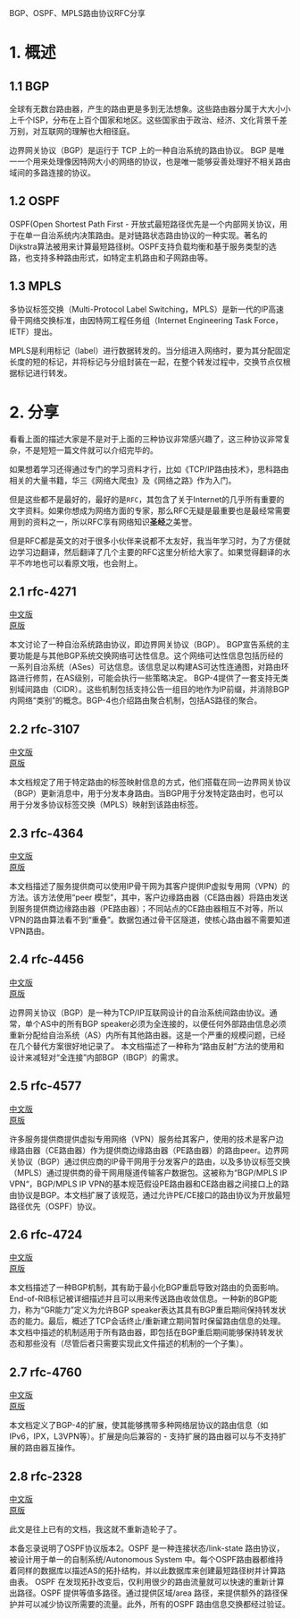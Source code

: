 BGP、OSPF、MPLS路由协议RFC分享

# 1. 概述
## 1.1 BGP
全球有无数台路由器，产生的路由更是多到无法想象。这些路由器分属于大大小小上千个ISP，分布在上百个国家和地区。这些国家由于政治、经济、文化背景千差万别，对互联网的理解也大相径庭。

边界网关协议（BGP）是运行于 TCP 上的一种自治系统的路由协议。 BGP 是唯一一个用来处理像因特网大小的网络的协议，也是唯一能够妥善处理好不相关路由域间的多路连接的协议。

## 1.2 OSPF
OSPF(Open Shortest Path First - 开放式最短路径优先是一个内部网关协议，用于在单一自治系统内决策路由。是对链路状态路由协议的一种实现。著名的Dijkstra算法被用来计算最短路径树。OSPF支持负载均衡和基于服务类型的选路，也支持多种路由形式，如特定主机路由和子网路由等。

## 1.3 MPLS
多协议标签交换（Multi-Protocol Label Switching，MPLS）是新一代的IP高速骨干网络交换标准，由因特网工程任务组（Internet Engineering Task Force，IETF）提出。

MPLS是利用标记（label）进行数据转发的。当分组进入网络时，要为其分配固定长度的短的标记，并将标记与分组封装在一起，在整个转发过程中，交换节点仅根据标记进行转发。

# 2. 分享
看看上面的描述大家是不是对于上面的三种协议非常感兴趣了，这三种协议非常复杂，不是短短一篇文件就可以介绍完毕的。

如果想着学习还得通过专门的学习资料才行，比如《TCP/IP路由技术》，思科路由相关的大量书籍，华三《网络大爬虫》及《网络之路》作为入门。

但是这些都不是最好的，最好的是`RFC`，其包含了关于Internet的几乎所有重要的文字资料。如果你想成为网络方面的专家，那么RFC无疑是最重要也是最经常需要用到的资料之一，所以RFC享有网络知识**圣经**之美誉。

但是RFC都是英文的对于很多小伙伴来说都不太友好，我当年学习时，为了方便就边学习边翻译，然后翻译了几个主要的RFC这里分析给大家了。如果觉得翻译的水平不咋地也可以看原文哦，也会附上。

## 2.1 rfc-4271
[中文版](https://github.com/netwiki/share-doc/blob/master/rfc/4271/rfc4271_%E4%B8%AD%E6%96%87%E7%89%88.pdf)  
[原版](https://github.com/netwiki/share-doc/blob/master/rfc/4271/rfc4271.pdf)

本文讨论了一种自治系统路由协议，即边界网关协议（BGP）。
BGP宣告系统的主要功能是与其他BGP系统交换网络可达性信息。这个网络可达性信息包括历经的一系列自治系统（ASes）可达信息。该信息足以构建AS可达性连通图，对路由环路进行修剪，在AS级别，可能会执行一些策略决定。
BGP-4提供了一套支持无类别域间路由（CIDR）。这些机制包括支持公告一组目的地作为IP前缀，并消除BGP内网络“类别”的概念。BGP-4也介绍路由聚合机制，包括AS路径的聚合。

## 2.2 rfc-3107
[中文版](https://github.com/netwiki/share-doc/blob/master/rfc/3107/rfc3107_%E4%B8%AD%E6%96%87%E7%89%88.pdf)  
[原版](https://github.com/netwiki/share-doc/blob/master/rfc/3107/rfc3107.pdf)

本文档规定了用于特定路由的标签映射信息的方式，他们搭载在同一边界网关协议（BGP）更新消息中，用于分发本身路由。当BGP用于分发特定路由时，也可以用于分发多协议标签交换（MPLS）映射到该路由标签。

## 2.3 rfc-4364
[中文版](https://github.com/netwiki/share-doc/blob/master/rfc/4364/rfc4364_%E4%B8%AD%E6%96%87%E7%89%88.pdf)  
[原版](https://github.com/netwiki/share-doc/blob/master/rfc/4364/rfc4364.pdf)

本文档描述了服务提供商可以使用IP骨干网为其客户提供IP虚拟专用网（VPN）的方法。该方法使用“peer 模型”，其中，客户边缘路由器（CE路由器）将路由发送到服务提供商边缘路由器（PE路由器）；不同站点的CE路由器相互不对等，所以VPN的路由算法看不到“重叠”。数据包通过骨干区隧道，使核心路由器不需要知道VPN路由。

## 2.4 rfc-4456
[中文版](https://github.com/netwiki/share-doc/blob/master/rfc/4456/rfc4456_%E4%B8%AD%E6%96%87%E7%89%88.pdf)  
[原版](https://github.com/netwiki/share-doc/blob/master/rfc/4456/rfc4456.pdf)

边界网关协议（BGP）是一种为TCP/IP互联网设计的自治系统间路由协议。通常，单个AS中的所有BGP speaker必须为全连接的，以便任何外部路由信息必须重新分配给自治系统（AS）内所有其他路由器。这是一个严重的规模问题，已经在几个替代方案很好地记录了。
本文档描述了一种称为“路由反射”方法的使用和设计来减轻对“全连接”内部BGP（IBGP）的需求。

## 2.5 rfc-4577
[中文版](https://github.com/netwiki/share-doc/blob/master/rfc/4577/rfc4577_%E4%B8%AD%E6%96%87%E7%89%88.pdf)  
[原版](https://github.com/netwiki/share-doc/blob/master/rfc/4577/rfc4577.pdf)

许多服务提供商提供虚拟专用网络（VPN）服务给其客户，使用的技术是客户边缘路由器（CE路由器）作为提供商边缘路由器（PE路由器）的路由peer。边界网关协议（BGP）通过供应商的IP骨干网用于分发客户的路由，以及多协议标签交换（MPLS）通过提供商的骨干网用隧道传输客户数据包。这被称为“BGP/MPLS IP VPN“，BGP/MPLS IP VPN的基本规范假设PE路由器和CE路由器之间接口上的路由协议是BGP。本文档扩展了该规范，通过允许PE/CE接口的路由协议为开放最短路径优先（OSPF）协议。

## 2.6 rfc-4724
[中文版](https://github.com/netwiki/share-doc/blob/master/rfc/4724/rfc4724_%E4%B8%AD%E6%96%87%E7%89%88.pdf)  
[原版](https://github.com/netwiki/share-doc/blob/master/rfc/4724/rfc4724.pdf)

本文档描述了一种BGP机制，其有助于最小化BGP重启导致对路由的负面影响。End-of-RIB标记被详细描述并且可以用来传送路由收敛信息。一种新的BGP能力，称为“GR能力”定义为允许BGP speaker表达其具有BGP重启期间保持转发状态的能力。最后，概述了TCP会话终止/重新建立期间暂时保留路由信息的处理。
本文档中描述的机制适用于所有路由器，即包括在BGP重启期间能够保持转发状态和那些没有（尽管后者只需要实现此文件描述的机制的一个子集）。

## 2.7 rfc-4760
[中文版](https://github.com/netwiki/share-doc/blob/master/rfc/4760/rfc4760_%E4%B8%AD%E6%96%87%E7%89%88.pdf)  
[原版](https://github.com/netwiki/share-doc/blob/master/rfc/4760/rfc4760.pdf)

本文档定义了BGP-4的扩展，使其能够携带多种网络层协议的路由信息（如IPv6，IPX，L3VPN等）。扩展是向后兼容的 - 支持扩展的路由器可以与不支持扩展的路由器互操作。

## 2.8 rfc-2328
[中文版](https://github.com/netwiki/share-doc/blob/master/rfc/2328/rfc2328_%E4%B8%AD%E6%96%87%E7%89%88.pdf)  
[原版](https://github.com/netwiki/share-doc/blob/master/rfc/2328/rfc2328.pdf)

此文是往上已有的文档，我这就不重新造轮子了。

本备忘录说明了OSPF协议版本2。OSPF 是一种连接状态/link-state 路由协议，被设计用于单一的自制系统/Autonomous System 中。每个OSPF路由器都维持着同样的数据库以描述AS的拓扑结构，并以此数据库来创建最短路径树并计算路由表。
OSPF 在发现拓扑改变后，仅利用很少的路由流量就可以快速的重新计算出路径。OSPF 提供等值多路径。通过提供区域/area 路径，来提供额外的路径保护并可以减少协议所需要的流量。此外，所有的OSPF 路由信息交换都经过验证。



